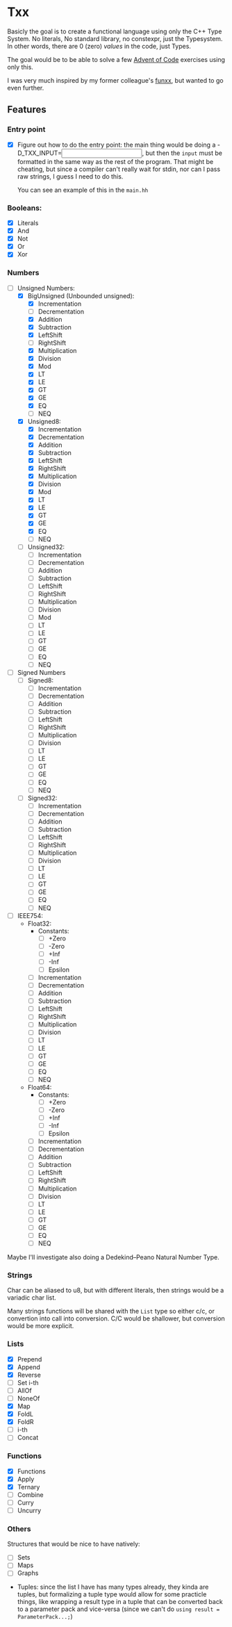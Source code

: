Txx
===

Basicly the goal is to create a functional language using only the C++ Type
System. No literals, No standard library, no constexpr, just the Typesystem.
In other words, there are 0 (zero) *values* in the code, just Types.

The goal would be to be able to solve a few [Advent of
Code](https://adventofcode.com/) exercises using only this.

I was very much inspired by my former colleague's
[funxx](https://github.com/VokunGahrotLaas/funxx), but wanted to go even
further.

Features
--------

### Entry point

- [x] Figure out how to do the entry point: the main thing would be doing a
  -D_TXX_INPUT=<input>, but then the `input` must be formatted in the same way
  as the rest of the program. That might be cheating, but since a compiler can't
  really wait for stdin, nor can I pass raw strings, I guess I need to do this.

  You can see an example of this in the `main.hh`

### Booleans:

- [x] Literals
- [x] And
- [x] Not
- [x] Or
- [x] Xor

### Numbers

- [ ] Unsigned Numbers:
  - [x] BigUnsigned (Unbounded unsigned):
    - [x] Incrementation
    - [ ] Decrementation
    - [x] Addition
    - [x] Subtraction
    - [x] LeftShift
    - [ ] RightShift
    - [x] Multiplication
    - [x] Division
    - [x] Mod
    - [x] LT
    - [x] LE
    - [x] GT
    - [x] GE
    - [x] EQ
    - [ ] NEQ
  - [x] Unsigned8:
    - [x] Incrementation
    - [x] Decrementation
    - [x] Addition
    - [x] Subtraction
    - [x] LeftShift
    - [x] RightShift
    - [x] Multiplication
    - [x] Division
    - [x] Mod
    - [x] LT
    - [x] LE
    - [x] GT
    - [x] GE
    - [x] EQ
    - [ ] NEQ
  - [ ] Unsigned32:
    - [ ] Incrementation
    - [ ] Decrementation
    - [ ] Addition
    - [ ] Subtraction
    - [ ] LeftShift
    - [ ] RightShift
    - [ ] Multiplication
    - [ ] Division
    - [ ] Mod
    - [ ] LT
    - [ ] LE
    - [ ] GT
    - [ ] GE
    - [ ] EQ
    - [ ] NEQ
- [ ] Signed Numbers
  - [ ] Signed8:
    - [ ] Incrementation
    - [ ] Decrementation
    - [ ] Addition
    - [ ] Subtraction
    - [ ] LeftShift
    - [ ] RightShift
    - [ ] Multiplication
    - [ ] Division
    - [ ] LT
    - [ ] LE
    - [ ] GT
    - [ ] GE
    - [ ] EQ
    - [ ] NEQ
  - [ ] Signed32:
    - [ ] Incrementation
    - [ ] Decrementation
    - [ ] Addition
    - [ ] Subtraction
    - [ ] LeftShift
    - [ ] RightShift
    - [ ] Multiplication
    - [ ] Division
    - [ ] LT
    - [ ] LE
    - [ ] GT
    - [ ] GE
    - [ ] EQ
    - [ ] NEQ
- [ ] IEEE754:
  - Float32:
    - Constants:
      - [ ] +Zero
      - [ ] -Zero
      - [ ] +Inf
      - [ ] -Inf
      - [ ] Epsilon
    - [ ] Incrementation
    - [ ] Decrementation
    - [ ] Addition
    - [ ] Subtraction
    - [ ] LeftShift
    - [ ] RightShift
    - [ ] Multiplication
    - [ ] Division
    - [ ] LT
    - [ ] LE
    - [ ] GT
    - [ ] GE
    - [ ] EQ
    - [ ] NEQ
  - Float64:
    - Constants:
      - [ ] +Zero
      - [ ] -Zero
      - [ ] +Inf
      - [ ] -Inf
      - [ ] Epsilon
    - [ ] Incrementation
    - [ ] Decrementation
    - [ ] Addition
    - [ ] Subtraction
    - [ ] LeftShift
    - [ ] RightShift
    - [ ] Multiplication
    - [ ] Division
    - [ ] LT
    - [ ] LE
    - [ ] GT
    - [ ] GE
    - [ ] EQ
    - [ ] NEQ

Maybe I'll investigate also doing a Dedekind–Peano Natural Number Type.

### Strings

Char can be aliased to u8, but with different literals, then strings would be
a variadic char list.

Many strings functions will be shared with the `List` type so either c/c, or
convertion into call into conversion. C/C would be shallower, but conversion
would be more explicit.

### Lists

- [x] Prepend
- [x] Append
- [x] Reverse
- [ ] Set i-th
- [ ] AllOf
- [ ] NoneOf
- [x] Map
- [x] FoldL
- [x] FoldR
- [ ] i-th
- [ ] Concat

### Functions

- [x] Functions
- [x] Apply
- [x] Ternary
- [ ] Combine
- [ ] Curry
- [ ] Uncurry

### Others

Structures that would be nice to have natively:
- [ ] Sets
- [ ] Maps
- [ ] Graphs

- Tuples: since the list I have has many types already, they kinda are tuples,
  but formalizing a tuple type would allow for some practicle things, like
  wrapping a result type in a tuple that can be converted back to a parameter
  pack and vice-versa (since we can't do `using result = ParameterPack...;`)
